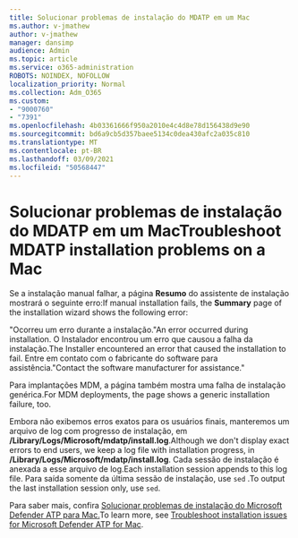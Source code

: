 ```yaml
---
title: Solucionar problemas de instalação do MDATP em um Mac
ms.author: v-jmathew
author: v-jmathew
manager: dansimp
audience: Admin
ms.topic: article
ms.service: o365-administration
ROBOTS: NOINDEX, NOFOLLOW
localization_priority: Normal
ms.collection: Adm_O365
ms.custom:
- "9000760"
- "7391"
ms.openlocfilehash: 4b03361666f950a2010e4c4d8e78d156438d9e90
ms.sourcegitcommit: bd6a9cb5d357baee5134c0dea430afc2a035c810
ms.translationtype: MT
ms.contentlocale: pt-BR
ms.lasthandoff: 03/09/2021
ms.locfileid: "50568447"
---
```

# <a name="troubleshoot-mdatp-installation-problems-on-a-mac"></a><span data-ttu-id="93bb2-102">Solucionar problemas de instalação do MDATP em um Mac</span><span class="sxs-lookup"><span data-stu-id="93bb2-102">Troubleshoot MDATP installation problems on a Mac</span></span>

<span data-ttu-id="93bb2-103">Se a instalação manual falhar, a página **Resumo** do assistente de instalação mostrará o seguinte erro:</span><span class="sxs-lookup"><span data-stu-id="93bb2-103">If manual installation fails, the **Summary** page of the installation wizard shows the following error:</span></span>

<span data-ttu-id="93bb2-104">"Ocorreu um erro durante a instalação.</span><span class="sxs-lookup"><span data-stu-id="93bb2-104">"An error occurred during installation.</span></span> <span data-ttu-id="93bb2-105">O Instalador encontrou um erro que causou a falha da instalação.</span><span class="sxs-lookup"><span data-stu-id="93bb2-105">The Installer encountered an error that caused the installation to fail.</span></span> <span data-ttu-id="93bb2-106">Entre em contato com o fabricante do software para assistência."</span><span class="sxs-lookup"><span data-stu-id="93bb2-106">Contact the software manufacturer for assistance."</span></span>

<span data-ttu-id="93bb2-107">Para implantações MDM, a página também mostra uma falha de instalação genérica.</span><span class="sxs-lookup"><span data-stu-id="93bb2-107">For MDM deployments, the page shows a generic installation failure, too.</span></span>

<span data-ttu-id="93bb2-108">Embora não exibemos erros exatos para os usuários finais, manteremos um arquivo de log com progresso de instalação, em **/Library/Logs/Microsoft/mdatp/install.log**.</span><span class="sxs-lookup"><span data-stu-id="93bb2-108">Although we don't display exact errors to end users, we keep a log file with installation progress, in **/Library/Logs/Microsoft/mdatp/install.log**.</span></span> <span data-ttu-id="93bb2-109">Cada sessão de instalação é anexada a esse arquivo de log.</span><span class="sxs-lookup"><span data-stu-id="93bb2-109">Each installation session appends to this log file.</span></span> <span data-ttu-id="93bb2-110">Para saída somente da última sessão de instalação, use `sed` .</span><span class="sxs-lookup"><span data-stu-id="93bb2-110">To output the last installation session only, use `sed`.</span></span>

<span data-ttu-id="93bb2-111">Para saber mais, confira [Solucionar problemas de instalação do Microsoft Defender ATP para Mac.](https://go.microsoft.com/fwlink/?linkid=2144615)</span><span class="sxs-lookup"><span data-stu-id="93bb2-111">To learn more, see [Troubleshoot installation issues for Microsoft Defender ATP for Mac](https://go.microsoft.com/fwlink/?linkid=2144615).</span></span>
